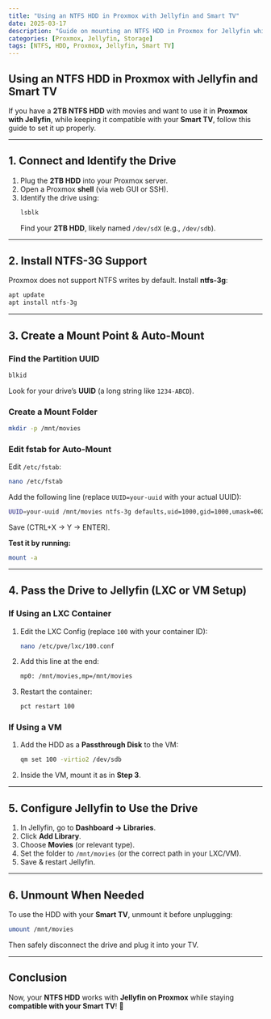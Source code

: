 ```yaml
---
title: "Using an NTFS HDD in Proxmox with Jellyfin and Smart TV"
date: 2025-03-17
description: "Guide on mounting an NTFS HDD in Proxmox for Jellyfin while keeping compatibility with a Smart TV."
categories: [Proxmox, Jellyfin, Storage]
tags: [NTFS, HDD, Proxmox, Jellyfin, Smart TV]
---
```


## **Using an NTFS HDD in Proxmox with Jellyfin and Smart TV**

If you have a **2TB NTFS HDD** with movies and want to use it in **Proxmox with Jellyfin**, while keeping it compatible with your **Smart TV**, follow this guide to set it up properly.

---

## **1. Connect and Identify the Drive**
1. Plug the **2TB HDD** into your Proxmox server.
2. Open a Proxmox **shell** (via web GUI or SSH).
3. Identify the drive using:
   ```bash
   lsblk
   ```
   Find your **2TB HDD**, likely named `/dev/sdX` (e.g., `/dev/sdb`).

---

## **2. Install NTFS-3G Support**
Proxmox does not support NTFS writes by default. Install **ntfs-3g**:
```bash
apt update
apt install ntfs-3g
```

---

## **3. Create a Mount Point & Auto-Mount**
### **Find the Partition UUID**
```bash
blkid
```
Look for your drive’s **UUID** (a long string like `1234-ABCD`).

### **Create a Mount Folder**
```bash
mkdir -p /mnt/movies
```

### **Edit fstab for Auto-Mount**
Edit `/etc/fstab`:
```bash
nano /etc/fstab
```
Add the following line (replace `UUID=your-uuid` with your actual UUID):
```bash
UUID=your-uuid /mnt/movies ntfs-3g defaults,uid=1000,gid=1000,umask=0022 0 0
```
Save (CTRL+X → Y → ENTER).

**Test it by running:**
```bash
mount -a
```

---

## **4. Pass the Drive to Jellyfin (LXC or VM Setup)**

### **If Using an LXC Container**
1. Edit the LXC Config (replace `100` with your container ID):
   ```bash
   nano /etc/pve/lxc/100.conf
   ```
2. Add this line at the end:
   ```bash
   mp0: /mnt/movies,mp=/mnt/movies
   ```
3. Restart the container:
   ```bash
   pct restart 100
   ```

### **If Using a VM**
1. Add the HDD as a **Passthrough Disk** to the VM:
   ```bash
   qm set 100 -virtio2 /dev/sdb
   ```
2. Inside the VM, mount it as in **Step 3**.

---

## **5. Configure Jellyfin to Use the Drive**
1. In Jellyfin, go to **Dashboard → Libraries**.
2. Click **Add Library**.
3. Choose **Movies** (or relevant type).
4. Set the folder to `/mnt/movies` (or the correct path in your LXC/VM).
5. Save & restart Jellyfin.

---

## **6. Unmount When Needed**
To use the HDD with your **Smart TV**, unmount it before unplugging:
```bash
umount /mnt/movies
```
Then safely disconnect the drive and plug it into your TV.

---

## **Conclusion**
Now, your **NTFS HDD** works with **Jellyfin on Proxmox** while staying **compatible with your Smart TV**! 🚀

